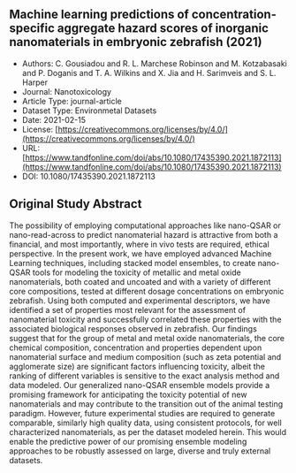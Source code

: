 
<div style="float: right; width: 200px" class='altmetric-embed' data-badge-type='donut' data-condensed='true' data-badge-details='right' data-doi="10.1080/17435390.2021.1872113"></div>

## Machine learning predictions of concentration-specific aggregate hazard scores of inorganic nanomaterials in embryonic zebrafish (2021)

<script type="application/ld+json">
	{	
		"@context": {
			"bs": "https://bioschemas.org/",
			"schema": "https://schema.org/",
			"citation": "schema:citation",
			"name": "schema:name",
			"url": "schema:url",
			"variableMeasured": "schema:variableMeasured"
		},
		"variableMeasured": [
			{
				"@type": "schema:PropertyValue",
				"name": "MI-R1.3-ABSTRACT-BASIC-CHEMICAL_COMPOSITION"
			},
			{
				"@type": "schema:PropertyValue",
				"name": "MI-R1.3-ABSTRACT-PHYSCHEM-SURFACE_CHARGE"
			},
			{
				"@type": "schema:PropertyValue",
				"name": "MI-R1.3-ABSTRACT-BASIC-PURITY"
			},
			{
				"@type": "schema:PropertyValue",
				"name": "MI-R1.3-ABSTRACT-PHYSCHEM-SHAPE"
			},
			{
				"@type": "schema:PropertyValue",
				"name": "MI-R1.3-ABSTRACT-PHYSCHEM-ZETA_POTENTIAL"
			},
			{
				"@type": "schema:PropertyValue",
				"name": "MI-R1.3-ABSTRACT-PHYSCHEM-SIZE"
			},
			{
				"@type": "schema:PropertyValue",
				"name": "MI-R1.3-ABSTRACT-TOX-CONCENTRATION"
			},
			{
				"@type": "schema:PropertyValue",
				"name": "MI-R1.3-ABSTRACT-PHYSCHEM-SURFACE_AREA"
			}
		],
		"@type": "schema:Dataset",
		"name": "Machine learning predictions of concentration-specific aggregate hazard scores of inorganic nanomaterials in embryonic zebrafish",
		"url": "https://www.tandfonline.com/doi/abs/10.1080/17435390.2021.1872113",
		"citation": "https://doi.org/",
		"@id": "10.1080/17435390.2021.1872113",
		"http://purl.org/dc/terms/conformsTo": { "@type": "schema:CreativeWork", "@id": "https://bioschemas.org/profiles/Dataset/0.4-DRAFT" },
		"schema:license": "https://creativecommons.org/licenses/by/4.0/",
		"schema:creator": [
		  {
			"@type": "schema:Organization",
			"name": "RiskGONE"
		  }
		],
		"schema:datePublished": "2021-02-15"
	}
</script>

* Authors: C. Gousiadou and R. L. Marchese Robinson and M. Kotzabasaki and P. Doganis and T. A. Wilkins and X. Jia and H. Sarimveis and S. L. Harper
* Journal: Nanotoxicology
* Article Type: journal-article
* Dataset Type: Environmetal Datasets
* Date: 2021-02-15
* License: [https://creativecommons.org/licenses/by/4.0/](https://creativecommons.org/licenses/by/4.0/)
* URL: [https://www.tandfonline.com/doi/abs/10.1080/17435390.2021.1872113](https://www.tandfonline.com/doi/abs/10.1080/17435390.2021.1872113)
* DOI: 10.1080/17435390.2021.1872113


## Original Study Abstract

The possibility of employing computational approaches like nano-QSAR or nano-read-across to predict nanomaterial hazard is attractive from both a financial, and most importantly, where in vivo tests are required, ethical perspective. In the present work, we have employed advanced Machine Learning techniques, including stacked model ensembles, to create nano-QSAR tools for modeling the toxicity of metallic and metal oxide nanomaterials, both coated and uncoated and with a variety of different core compositions, tested at different dosage concentrations on embryonic zebrafish. Using both computed and experimental descriptors, we have identified a set of properties most relevant for the assessment of nanomaterial toxicity and successfully correlated these properties with the associated biological responses observed in zebrafish. Our findings suggest that for the group of metal and metal oxide nanomaterials, the core chemical composition, concentration and properties dependent upon nanomaterial surface and medium composition (such as zeta potential and agglomerate size) are significant factors influencing toxicity, albeit the ranking of different variables is sensitive to the exact analysis method and data modeled. Our generalized nano-QSAR ensemble models provide a promising framework for anticipating the toxicity potential of new nanomaterials and may contribute to the transition out of the animal testing paradigm. However, future experimental studies are required to generate comparable, similarly high quality data, using consistent protocols, for well characterized nanomaterials, as per the dataset modeled herein. This would enable the predictive power of our promising ensemble modeling approaches to be robustly assessed on large, diverse and truly external datasets.

